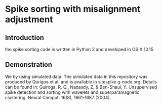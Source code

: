 # Spike sorting with misalignment adjustment
## Introduction

the spike sorting code is written in Python 3 and developed in OS X 10.15.
## Demonstration
We by using simulated data. The simulated data in this repository was produced by Qurigoa et al. and is available in sitespike.g-node.org. Details can be found in: 
Quiroga, R. Q., Nadasdy, Z. & Ben-Shaul, Y. Unsupervised spike detection and sorting with wavelets and superparamagnetic clustering. Neural Comput. 16(8), 1661-1687 (2004).


